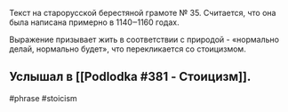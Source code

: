 Текст на старорусской берестяной грамоте № 35. Считается, что она была написана примерно в 1140‒1160 годах.

Выражение призывает жить в соответствии с природой - «нормально делай, нормально будет», что перекликается со стоицизмом.

Услышал в [[Podlodka #381 - Стоицизм]].
-
#phrase #stoicism